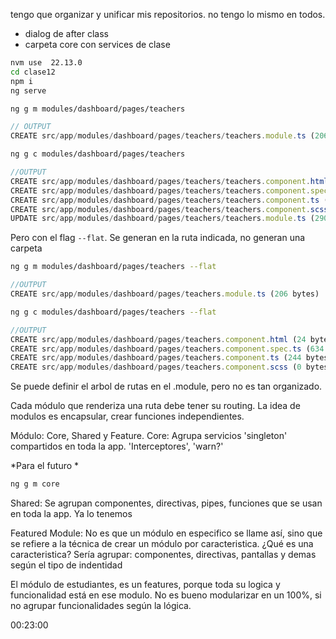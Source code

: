 tengo que organizar y unificar mis repositorios. no tengo lo mismo en todos.
- dialog de after class
- carpeta core con services de clase
```bash
nvm use  22.13.0
cd clase12
npm i
ng serve
```
 
```bash
ng g m modules/dashboard/pages/teachers
```
 
```js
// OUTPUT
CREATE src/app/modules/dashboard/pages/teachers/teachers.module.ts (206 bytes)
```
 
```bash
ng g c modules/dashboard/pages/teachers
```
 
```js
//OUTPUT
CREATE src/app/modules/dashboard/pages/teachers/teachers.component.html (24 bytes)
CREATE src/app/modules/dashboard/pages/teachers/teachers.component.spec.ts (634 bytes)
CREATE src/app/modules/dashboard/pages/teachers/teachers.component.ts (244 bytes)
CREATE src/app/modules/dashboard/pages/teachers/teachers.component.scss (0 bytes)
UPDATE src/app/modules/dashboard/pages/teachers/teachers.module.ts (290 bytes)
```
 
Pero con el flag `--flat`. Se generan en la ruta indicada, no generan una carpeta
 
```bash
ng g m modules/dashboard/pages/teachers --flat
```
 
```js
//OUTPUT
CREATE src/app/modules/dashboard/pages/teachers.module.ts (206 bytes)
```
```bash
ng g c modules/dashboard/pages/teachers --flat
```
```js
//OUTPUT
CREATE src/app/modules/dashboard/pages/teachers.component.html (24 bytes)
CREATE src/app/modules/dashboard/pages/teachers.component.spec.ts (634 bytes)
CREATE src/app/modules/dashboard/pages/teachers.component.ts (244 bytes)
CREATE src/app/modules/dashboard/pages/teachers.component.scss (0 bytes)
```
 
 
Se puede definir el arbol de rutas en el .module, pero no es tan organizado.
 
Cada módulo que renderiza una ruta debe tener su routing.
La idea de modulos es encapsular, crear funciones independientes.
 
Módulo: Core, Shared y Feature.
Core: Agrupa servicios 'singleton' compartidos en toda la app. 'Interceptores', 'warn?'
 
*Para el futuro *
 
```bash
ng g m core
```
 
Shared: Se agrupan componentes, directivas, pipes, funciones que se usan en toda la app. Ya lo tenemos
 
Featured Module: No es que un módulo en especifico se llame así, sino que se refiere a la técnica de crear un módulo por caracteristica. ¿Qué es una caracteristica? Sería agrupar: componentes, directivas, pantallas y demas según el tipo de indentidad
 
El módulo de estudiantes, es un features, porque toda su logica y funcionalidad está en ese modulo.
No es bueno modularizar en un 100%, si no agrupar funcionalidades según la lógica.

 00:23:00